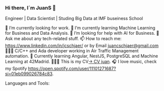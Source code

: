 ### Hi there, I´m JuanS 👋

Engineer | Data Scientist | Studing Big Data at IMF buseiness School

🔭 I’m currently looking for work.
🌱 I’m currently learning Machine Learning for Business and Data Analysis.
🤔 I’m looking for help with AI for Business.
💬 Ask me about any tech-related stuff.
📫 How to reach me: https://www.linkedin.com/in/jcschjaer/ or by Email juancschjaer@gmail.com 
🧑🏻‍💻 C/C++ and Ada developer working in Air Traffic Management automation.
🌱 Currently learning Angular, NestJS, PostgreSQL and Machine Learning at 42Madrid.
👨🏻‍🎓 This is my  CV[-> CV juan](file:///C:/Users/juanS/OneDrive/Escritorio/Master%20IMF/Juan%20schjaer-CV.pdf). 
🎧 I love music, check my Spotify https://open.spotify.com/user/11101271687?si=01eb099026784c83.

Languages and Tools:
